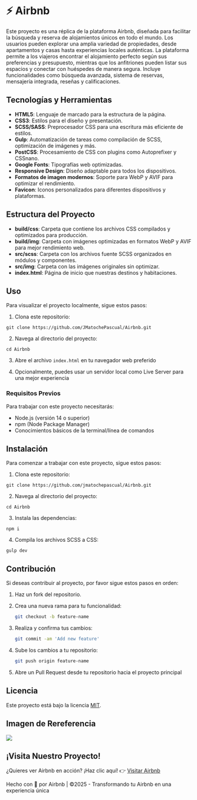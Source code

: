 # ⚡️ Airbnb

Este proyecto es una réplica de la plataforma Airbnb, diseñada para facilitar la búsqueda y reserva de alojamientos únicos en todo el mundo. Los usuarios pueden explorar una amplia variedad de propiedades, desde apartamentos y casas hasta experiencias locales auténticas. La plataforma permite a los viajeros encontrar el alojamiento perfecto según sus preferencias y presupuesto, mientras que los anfitriones pueden listar sus espacios y conectar con huéspedes de manera segura. Incluye funcionalidades como búsqueda avanzada, sistema de reservas, mensajería integrada, reseñas y calificaciones.

## Tecnologías y Herramientas

- **HTML5**: Lenguaje de marcado para la estructura de la página.
- **CSS3**: Estilos para el diseño y presentación.
- **SCSS/SASS**: Preprocesador CSS para una escritura más eficiente de estilos.
- **Gulp**: Automatización de tareas como compilación de SCSS, optimización de imágenes y más.
- **PostCSS**: Procesamiento de CSS con plugins como Autoprefixer y CSSnano.
- **Google Fonts**: Tipografías web optimizadas.
- **Responsive Design**: Diseño adaptable para todos los dispositivos.
- **Formatos de imagen modernos**: Soporte para WebP y AVIF para optimizar el rendimiento.
- **Favicon**: Iconos personalizados para diferentes dispositivos y plataformas.

## Estructura del Proyecto

- **build/css**: Carpeta que contiene los archivos CSS compilados y optimizados para producción.
- **build/img**: Carpeta con imágenes optimizadas en formatos WebP y AVIF para mejor rendimiento web.
- **src/scss**: Carpeta con los archivos fuente SCSS organizados en módulos y componentes.
- **src/img**: Carpeta con las imágenes originales sin optimizar.
- **index.html**: Página de inicio que nuestras destinos y habitaciones.

## Uso

Para visualizar el proyecto localmente, sigue estos pasos:

1. Clona este repositorio:

```
git clone https://github.com/JMatochePascual/Airbnb.git
```

2. Navega al directorio del proyecto:

```
cd Airbnb
```

3. Abre el archivo `index.html` en tu navegador web preferido

4. Opcionalmente, puedes usar un servidor local como Live Server para una mejor experiencia

### Requisitos Previos

Para trabajar con este proyecto necesitarás:

- Node.js (versión 14 o superior)
- npm (Node Package Manager)
- Conocimientos básicos de la terminal/línea de comandos

## Instalación

Para comenzar a trabajar con este proyecto, sigue estos pasos:

1. Clona este repositorio:

```
git clone https://github.com/jmatochepascual/Airbnb.git
```

2. Navega al directorio del proyecto:

```
cd Airbnb
```

3. Instala las dependencias:

```
npm i
```

4. Compila los archivos SCSS a CSS:

```
gulp dev
```

## Contribución

Si deseas contribuir al proyecto, por favor sigue estos pasos en orden:

1. Haz un fork del repositorio.

2. Crea una nueva rama para tu funcionalidad:
   ```bash
   git checkout -b feature-name
   ```
3. Realiza y confirma tus cambios:
   ```bash
   git commit -am 'Add new feature'
   ```
4. Sube los cambios a tu repositorio:
   ```bash
   git push origin feature-name
   ```
5. Abre un Pull Request desde tu repositorio hacia el proyecto principal

## Licencia

Este proyecto está bajo la licencia [MIT](https://opensource.org/licenses/MIT).

## Imagen de Rereferencia

![](https://i.postimg.cc/FFpTD1FJ/Airbnb.png)

## ¡Visita Nuestro Proyecto!

¿Quieres ver Airbnb en acción? ¡Haz clic aquí! 👉 [Visitar Airbnb](https://jmatochepascual.github.io/Airbnb/)

Hecho con 💚 por Airbnb | ©2025 - Transformando tu Airbnb en una experiencia única

